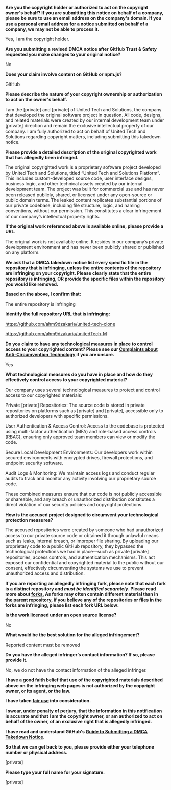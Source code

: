 **Are you the copyright holder or authorized to act on the copyright owner's behalf? If you are submitting this notice on behalf of a company, please be sure to use an email address on the company's domain. If you use a personal email address for a notice submitted on behalf of a company, we may not be able to process it.**

Yes, I am the copyright holder.

**Are you submitting a revised DMCA notice after GitHub Trust & Safety requested you make changes to your original notice?**

No

**Does your claim involve content on GitHub or npm.js?**

GitHub

**Please describe the nature of your copyright ownership or authorization to act on the owner's behalf.**

I am the [private] and [private] of United Tech and Solutions, the company that developed the original software project in question. All code, designs, and related materials were created by our internal development team under [private] direction and remain the exclusive intellectual property of our company. I am fully authorized to act on behalf of United Tech and Solutions regarding copyright matters, including submitting this takedown notice.

**Please provide a detailed description of the original copyrighted work that has allegedly been infringed.**

The original copyrighted work is a proprietary software project developed by United Tech and Solutions, titled “United Tech and Solutions Platform”. This includes custom-developed source code, user interface designs, business logic, and other technical assets created by our internal development team. The project was built for commercial use and has never been released publicly, shared, or licensed under any open-source or public domain terms. The leaked content replicates substantial portions of our private codebase, including file structure, logic, and naming conventions, without our permission. This constitutes a clear infringement of our company’s intellectual property rights.

**If the original work referenced above is available online, please provide a URL.**

The original work is not available online. It resides in our company’s private development environment and has never been publicly shared or published on any platform.

**We ask that a DMCA takedown notice list every specific file in the repository that is infringing, unless the entire contents of the repository are infringing on your copyright. Please clearly state that the entire repository is infringing, OR provide the specific files within the repository you would like removed.**

**Based on the above, I confirm that:**

The entire repository is infringing

**Identify the full repository URL that is infringing:**

https://github.com/ahm9dzakaria/united-tech-clone

https://github.com/ahm9dzakaria/unitedTech-M

**Do you claim to have any technological measures in place to control access to your copyrighted content? Please see our <a href="https://docs.github.com/articles/guide-to-submitting-a-dmca-takedown-notice#complaints-about-anti-circumvention-technology">Complaints about Anti-Circumvention Technology</a> if you are unsure.**

Yes

**What technological measures do you have in place and how do they effectively control access to your copyrighted material?**

Our company uses several technological measures to protect and control access to our copyrighted materials:

Private [private] Repositories: The source code is stored in private repositories on platforms such as [private] and [private], accessible only to authorized developers with specific permissions.

User Authentication & Access Control: Access to the codebase is protected using multi-factor authentication (MFA) and role-based access controls (RBAC), ensuring only approved team members can view or modify the code.

Secure Local Development Environments: Our developers work within secured environments with encrypted drives, firewall protections, and endpoint security software.

Audit Logs & Monitoring: We maintain access logs and conduct regular audits to track and monitor any activity involving our proprietary source code.

These combined measures ensure that our code is not publicly accessible or shareable, and any breach or unauthorized distribution constitutes a direct violation of our security policies and copyright protections.

**How is the accused project designed to circumvent your technological protection measures?**

The accused repositories were created by someone who had unauthorized access to our private source code or obtained it through unlawful means such as leaks, internal breach, or improper file sharing. By uploading our proprietary code to a public GitHub repository, they bypassed the technological protections we had in place—such as private [private] repositories, access controls, and authentication mechanisms. This act exposed our confidential and copyrighted material to the public without our consent, effectively circumventing the systems we use to prevent unauthorized access and distribution.

**If you are reporting an allegedly infringing fork, please note that each fork is a distinct repository and <i>must be identified separately</i>. Please read more about <a href="https://docs.github.com/articles/dmca-takedown-policy#b-what-about-forks-or-whats-a-fork">forks.</a> As forks may often contain different material than in the parent repository, if you believe any of the repositories or files in the forks are infringing, please list each fork URL below:**

**Is the work licensed under an open source license?**

No

**What would be the best solution for the alleged infringement?**

Reported content must be removed

**Do you have the alleged infringer’s contact information? If so, please provide it.**

No, we do not have the contact information of the alleged infringer.

**I have a good faith belief that use of the copyrighted materials described above on the infringing web pages is not authorized by the copyright owner, or its agent, or the law.**

**I have taken <a href="https://www.lumendatabase.org/topics/22">fair use</a> into consideration.**

**I swear, under penalty of perjury, that the information in this notification is accurate and that I am the copyright owner, or am authorized to act on behalf of the owner, of an exclusive right that is allegedly infringed.**

**I have read and understand GitHub's <a href="https://docs.github.com/articles/guide-to-submitting-a-dmca-takedown-notice/">Guide to Submitting a DMCA Takedown Notice</a>.**

**So that we can get back to you, please provide either your telephone number or physical address.**

[private]

**Please type your full name for your signature.**

[private]
